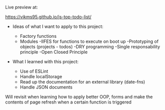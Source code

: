 Live preview at:

https://vikms95.github.io/js-top-todo-list/

- Ideas of what I want to apply to this project:
    - Factory functions
    - Modules
    -IIFES for functions to execute on boot up
    -Prototyping of objects (projects - todos)
    -DRY programming
    -Single responsability principle
    -Open Closed Principle
    
- What I learned with this project:
    - Use of ESLint
    - Handle localStorage
    - Read up the documentation for an external library (date-fns)
    - Handle JSON documents

Will revisit when learning how to apply better OOP, forms and make the contents of page refresh when a certain function is triggered
